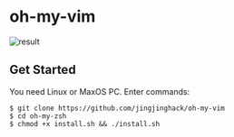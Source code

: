 # oh-my-vim
![result](https://raw.githubusercontent.com/jingjinghack/oh-my-vim/master/screenshots.png)

## Get Started
You need Linux or MaxOS PC.
Enter commands:
```
$ git clone https://github.com/jingjinghack/oh-my-vim
$ cd oh-my-zsh
$ chmod +x install.sh && ./install.sh
```


